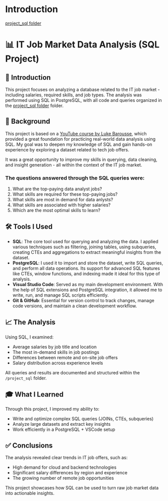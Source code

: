 # Introduction
[project_sql folder](/project_sql)

# 📊 IT Job Market Data Analysis (SQL Project)

## 📁 Introduction  
This project focuses on analyzing a database related to the IT job market - including salaries, required skills, and job types. 
The analysis was performed using SQL in PostgreSQL, with all code and queries organized in the [project_sql folder](/project_sql) folder.

## 🧠 Background  
This project is based on a [YouTube course by Luke Barousse](https://www.youtube.com/watch?v=7mz73uXD9DA&t=822s), which provided a great foundation for practicing real-world data analysis using SQL. My goal was to deepen my knowledge of SQL and gain hands-on experience by exploring a dataset related to tech job offers.  

It was a great opportunity to improve my skills in querying, data cleaning, and insight generation - all within the context of the IT job market.

### The questions answered through the SQL queries were:
1. What are the top-paying data analyst jobs?
2. What skills are required for these top-paying jobs?
3. What skills are most in demand for data anlysts?
4. What skills are associated with higher salaries?
5. Which are the most optimal skills to learn?

## 🛠️ Tools I Used  
- **SQL**: The core tool used for querying and analyzing the data.
I applied various techniques such as filtering, joining tables, using subqueries, creating CTEs and aggregations to extract meaningful insights from the dataset.
- **PostgreSQL**: I used it to import and store the dataset, write SQL queries, and perform all data operations.
  Its support for advanced SQL features like CTEs, window functions, and indexing made it ideal for this type of analysis.
- **Visual Studio Code**: Served as my main development environment. With the help of SQL extensions and PostgreSQL integration, it allowed me to write, run, and manage SQL scripts efficiently.
- **Git & GitHub**: Essential for version control to track changes, manage code versions, and maintain a clean development workflow.


## 📈 The Analysis  
Using SQL, I examined:
- Average salaries by job title and location  
- The most in-demand skills in job postings  
- Differences between remote and on-site job offers  
- Salary distribution across experience levels  

All queries and results are documented and structured within the `/project_sql` folder.

## 🎓 What I Learned  
Through this project, I improved my ability to:
- Write and optimize complex SQL queries (JOINs, CTEs, subqueries)  
- Analyze large datasets and extract key insights  
- Work efficiently in a PostgreSQL + VSCode setup  

## ✅ Conclusions  
The analysis revealed clear trends in IT job offers, such as:
- High demand for cloud and backend technologies  
- Significant salary differences by region and experience  
- The growing number of remote job opportunities  

This project showcases how SQL can be used to turn raw job market data into actionable insights.
